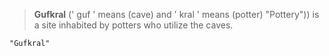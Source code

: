 
> **Gufkral** (' guf ' means (cave) and ' kral ' means (potter) "Pottery")) is a site inhabited by potters who utilize the caves.
```query 2021-09-26 23:16
"Gufkral"
```